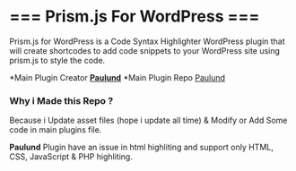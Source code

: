 === Prism.js For WordPress ===
==============================

Prism.js for WordPress is a Code Syntax Highlighter WordPress plugin that will create shortcodes to add code snippets to your WordPress site using prism.js to style the code.

*Main Plugin Creator [**Paulund**](https://github.com/paulund)
*Main Plugin Repo [Paulund](https://github.com/paulund/paulund-syntax-highlighter)

### Why i Made this Repo ?
Because i Update asset files (hope i update all time) & Modify or Add Some code in main plugins file.

**Paulund** Plugin have an issue in html highliting and support only HTML, CSS, JavaScript & PHP highliting. 